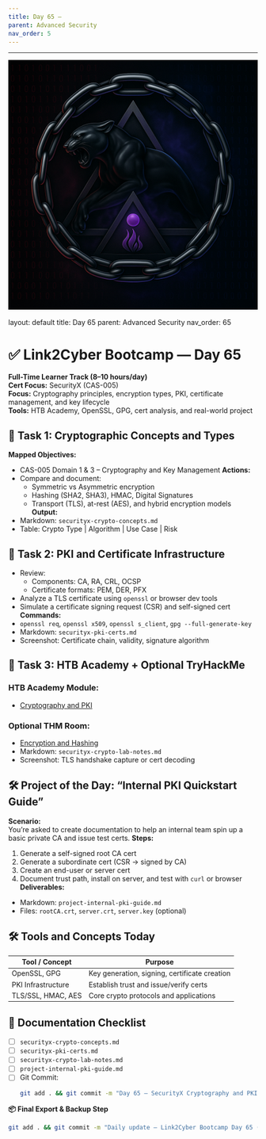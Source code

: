 ```yaml
---
title: Day 65 –
parent: Advanced Security
nav_order: 5
---
```

---
![Panther Icon](/assets/icons/icon-cyber-panther.png)

layout: default
title: Day 65
parent: Advanced Security
nav_order: 65

# ✅ Link2Cyber Bootcamp — Day 65
**Full-Time Learner Track (8–10 hours/day)**  
**Cert Focus:** SecurityX (CAS-005)  
**Focus:** Cryptography principles, encryption types, PKI, certificate management, and key lifecycle  
**Tools:** HTB Academy, OpenSSL, GPG, cert analysis, and real-world project
## 🔐 Task 1: Cryptographic Concepts and Types
**Mapped Objectives:**  
- CAS-005 Domain 1 & 3 – Cryptography and Key Management
**Actions:**  
- Compare and document:
  - Symmetric vs Asymmetric encryption  
  - Hashing (SHA2, SHA3), HMAC, Digital Signatures  
  - Transport (TLS), at-rest (AES), and hybrid encryption models
**Output:**  
- Markdown: `securityx-crypto-concepts.md`  
- Table: Crypto Type | Algorithm | Use Case | Risk
## 🔏 Task 2: PKI and Certificate Infrastructure
- Review:
  - Components: CA, RA, CRL, OCSP  
  - Certificate formats: PEM, DER, PFX  
- Analyze a TLS certificate using `openssl` or browser dev tools  
- Simulate a certificate signing request (CSR) and self-signed cert
**Commands:**  
- `openssl req`, `openssl x509`, `openssl s_client`, `gpg --full-generate-key`
- Markdown: `securityx-pki-certs.md`  
- Screenshot: Certificate chain, validity, signature algorithm
## 🧪 Task 3: HTB Academy + Optional TryHackMe
### HTB Academy Module:
- [Cryptography and PKI](https://academy.hackthebox.com/module/91)
### Optional THM Room:
- [Encryption and Hashing](https://tryhackme.com/room/encryptioncrypto101)
- Markdown: `securityx-crypto-lab-notes.md`  
- Screenshot: TLS handshake capture or cert decoding
## 🛠️ Project of the Day: “Internal PKI Quickstart Guide”
**Scenario:**  
You’re asked to create documentation to help an internal team spin up a basic private CA and issue test certs.
**Steps:**  
1. Generate a self-signed root CA cert  
2. Generate a subordinate cert (CSR → signed by CA)  
3. Create an end-user or server cert  
4. Document trust path, install on server, and test with `curl` or browser
**Deliverables:**  
- Markdown: `project-internal-pki-guide.md`  
- Files: `rootCA.crt`, `server.crt`, `server.key` (optional)
## 🛠️ Tools and Concepts Today
| Tool / Concept      | Purpose                                        |
|---------------------|------------------------------------------------|
| OpenSSL, GPG         | Key generation, signing, certificate creation |
| PKI Infrastructure   | Establish trust and issue/verify certs        |
| TLS/SSL, HMAC, AES   | Core crypto protocols and applications         |
## 📁 Documentation Checklist
- [ ] `securityx-crypto-concepts.md`  
- [ ] `securityx-pki-certs.md`  
- [ ] `securityx-crypto-lab-notes.md`  
- [ ] `project-internal-pki-guide.md`  
- [ ] Git Commit:
  ```bash
  git add . && git commit -m "Day 65 – SecurityX Cryptography and PKI" && git push origin main
  ```
**📦 Final Export & Backup Step**
```bash
git add . && git commit -m "Daily update – Link2Cyber Bootcamp Day 65 (SecurityX Crypto and Certificates)" && git push origin main
```
